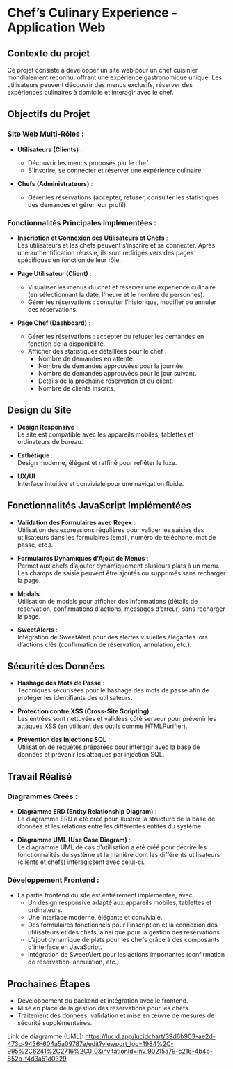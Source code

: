 # Chef’s Culinary Experience - Application Web

## Contexte du projet

Ce projet consiste à développer un site web pour un chef cuisinier mondialement reconnu, offrant une expérience gastronomique unique. Les utilisateurs peuvent découvrir des menus exclusifs, réserver des expériences culinaires à domicile et interagir avec le chef.

## Objectifs du Projet

### Site Web Multi-Rôles :
- **Utilisateurs (Clients)** :  
  - Découvrir les menus proposés par le chef.  
  - S'inscrire, se connecter et réserver une expérience culinaire.

- **Chefs (Administrateurs)** :  
  - Gérer les réservations (accepter, refuser, consulter les statistiques des demandes et gérer leur profil).

### Fonctionnalités Principales Implémentées :
- **Inscription et Connexion des Utilisateurs et Chefs** :  
  Les utilisateurs et les chefs peuvent s’inscrire et se connecter. Après une authentification réussie, ils sont redirigés vers des pages spécifiques en fonction de leur rôle.

- **Page Utilisateur (Client)** :  
  - Visualiser les menus du chef et réserver une expérience culinaire (en sélectionnant la date, l'heure et le nombre de personnes).  
  - Gérer les réservations : consulter l’historique, modifier ou annuler des réservations.

- **Page Chef (Dashboard)** :  
  - Gérer les réservations : accepter ou refuser les demandes en fonction de la disponibilité.  
  - Afficher des statistiques détaillées pour le chef :  
    - Nombre de demandes en attente.  
    - Nombre de demandes approuvées pour la journée.  
    - Nombre de demandes approuvées pour le jour suivant.  
    - Détails de la prochaine réservation et du client.  
    - Nombre de clients inscrits.

## Design du Site

- **Design Responsive** :  
  Le site est compatible avec les appareils mobiles, tablettes et ordinateurs de bureau.

- **Esthétique** :  
  Design moderne, élégant et raffiné pour refléter le luxe.

- **UX/UI** :  
  Interface intuitive et conviviale pour une navigation fluide.

## Fonctionnalités JavaScript Implémentées

- **Validation des Formulaires avec Regex** :  
  Utilisation des expressions régulières pour valider les saisies des utilisateurs dans les formulaires (email, numéro de téléphone, mot de passe, etc.).

- **Formulaires Dynamiques d'Ajout de Menus** :  
  Permet aux chefs d’ajouter dynamiquement plusieurs plats à un menu. Les champs de saisie peuvent être ajoutés ou supprimés sans recharger la page.

- **Modals** :  
  Utilisation de modals pour afficher des informations (détails de réservation, confirmations d'actions, messages d’erreur) sans recharger la page.

- **SweetAlerts** :  
  Intégration de SweetAlert pour des alertes visuelles élégantes lors d’actions clés (confirmation de réservation, annulation, etc.).

## Sécurité des Données

- **Hashage des Mots de Passe** :  
  Techniques sécurisées pour le hashage des mots de passe afin de protéger les identifiants des utilisateurs.

- **Protection contre XSS (Cross-Site Scripting)** :  
  Les entrées sont nettoyées et validées côté serveur pour prévenir les attaques XSS (en utilisant des outils comme HTMLPurifier).

- **Prévention des Injections SQL** :  
  Utilisation de requêtes préparées pour interagir avec la base de données et prévenir les attaques par injection SQL.

## Travail Réalisé

### Diagrammes Créés :
- **Diagramme ERD (Entity Relationship Diagram)** :  
  Le diagramme ERD a été créé pour illustrer la structure de la base de données et les relations entre les différentes entités du système.

- **Diagramme UML (Use Case Diagram)** :  
  Le diagramme UML de cas d'utilisation a été créé pour décrire les fonctionnalités du système et la manière dont les différents utilisateurs (clients et chefs) interagissent avec celui-ci.

### Développement Frontend :
- La partie frontend du site est entièrement implémentée, avec :
  - Un design responsive adapté aux appareils mobiles, tablettes et ordinateurs.
  - Une interface moderne, élégante et conviviale.
  - Des formulaires fonctionnels pour l’inscription et la connexion des utilisateurs et des chefs, ainsi que pour la gestion des réservations.
  - L’ajout dynamique de plats pour les chefs grâce à des composants d'interface en JavaScript.
  - Intégration de SweetAlert pour les actions importantes (confirmation de réservation, annulation, etc.).

## Prochaines Étapes
- Développement du backend et intégration avec le frontend.
- Mise en place de la gestion des réservations pour les chefs.
- Traitement des données, validation et mise en œuvre de mesures de sécurité supplémentaires.


Link de diagramme (UML): https://lucid.app/lucidchart/39d6b903-ae2d-473c-9436-604a5a09787e/edit?viewport_loc=1984%2C-995%2C6241%2C2716%2C0_0&invitationId=inv_90215a79-c216-4b4b-852b-f4d3a51d0329